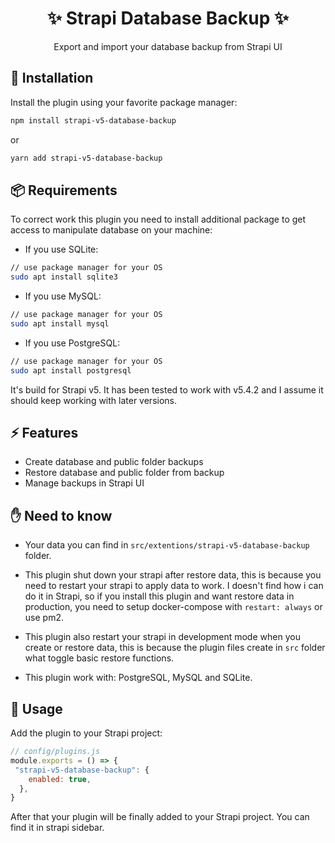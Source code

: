 <h1 align="center">✨ Strapi Database Backup  ✨</h1>
<p align="center">Export and import your database backup from Strapi UI</p>

## 🚀 Installation

Install the plugin using your favorite package manager:

```sh
npm install strapi-v5-database-backup
```

or

```sh
yarn add strapi-v5-database-backup
```

## 📦 Requirements

To correct work this plugin you need to install additional package to get access to manipulate database on your machine:

- If you use SQLite:

```sh
// use package manager for your OS
sudo apt install sqlite3
```

- If you use MySQL:

```sh
// use package manager for your OS
sudo apt install mysql
```

- If you use PostgreSQL:

```sh
// use package manager for your OS
sudo apt install postgresql
```

It's build for Strapi v5.
It has been tested to work with v5.4.2 and I assume it should keep working with later versions.

## ⚡ Features

- Create database and public folder backups
- Restore database and public folder from backup
- Manage backups in Strapi UI

## ✋ Need to know

- Your data you can find in `src/extentions/strapi-v5-database-backup` folder.

- This plugin shut down your strapi after restore data, this is because you need to restart your strapi to apply data to work. I doesn't find how i can do it in Strapi, so if you install this plugin and want restore data in production, you need to setup docker-compose with `restart: always` or use pm2.

- This plugin also restart your strapi in development mode when you create or restore data, this is because the plugin files create in `src` folder what toggle basic restore functions.

- This plugin work with: PostgreSQL, MySQL and SQLite.

## 🌟 Usage

Add the plugin to your Strapi project:

```js
// config/plugins.js
module.exports = () => {
 "strapi-v5-database-backup": {
    enabled: true,
  },
}
```

After that your plugin will be finally added to your Strapi project. You can find it in strapi sidebar.

